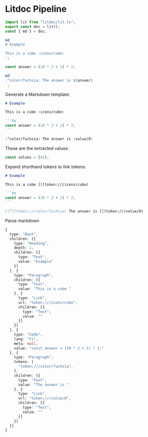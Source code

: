 # Litdoc Pipeline


```ts
import lit from "litdoc/lit.ts";
export const doc = lit();
const { md } = doc;

md`
# Example

This is a cube :icons/cube:
`;

const answer = (10 * 2 + 1) * 2;

md`
:^color/fuchsia: The answer is ${answer}
`;
```

Generate a Markdown template:

````md
# Example

This is a cube :icons/cube:

```ts
const answer = (10 * 2 + 1) * 2;
```

:^color/fuchsia: The answer is :value/0:
````

These are the extracted values:

```ts
const values = [42];
```

Expand shorthand tokens to link tokens:

~~~md
# Example

This is a cube [](token:///icons/cube)

```ts
const answer = (10 * 2 + 1) * 2;
```

[:^](token:///color/fuchsia) The answer is [](token:///value/0)
~~~

Parse markdown

~~~ts
{
  type: "Root",
  children: [{
    type: "Heading",
    depth: 1,
    children: [{
      type: "Text",
      value: "Example"
    }]
  }, {
    type: "Paragraph",
    children: [{
      type: "Text",
      value: "This is a cube "
    }, {
      type: "Link",
      url: "token:///icons/cube",
      children: [{
        type: "Text",
        value: ""
      }]
    }]
  }, {
    type: "Code",
    lang: "ts",
    meta: null,
    value: "const answer = (10 * 2 + 1) * 2;"
  }, {
    type: "Paragraph",
    tokens: [
      "token:///color/fuchsia",
    ],
    children: [{
      type: "Text",
      value: "The answer is "
    }, {
      type: "Link",
      url: "token:///value/0",
      children: [{
        type: "Text",
        value: ""
      }]
    }]
  }]
}
~~~